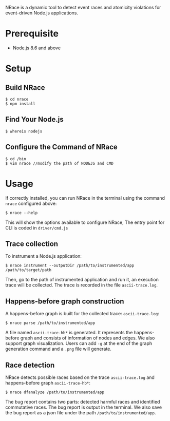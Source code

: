 NRace is a dynamic tool to detect event races and atomicity violations for event-driven Node.js applications.   

# Prerequisite
- Node.js 8.6 and above 

# Setup

## Build NRace
```
$ cd nrace
$ npm install
```

## Find Your Node.js  
```
$ whereis nodejs
```  

## Configure the Command of NRace
```
$ cd /bin
$ vim nrace	//modify the path of NODEJS and CMD
```
# Usage
If correctly installed, you can run NRace in the terminal using the
command `nrace` configured above:
```
$ nrace --help
```

This will show the options available to configure NRace, The entry
point for CLI is coded in `driver/cmd.js`

## Trace collection
To instrument a Node.js application:
```
$ nrace instrument --outputDir /path/to/instrumented/app /path/to/target/path
```
Then, go to the path of instrumented application and run it, an
execution trace will be collected. The trace is recorded in the file `ascii-trace.log`.
## Happens-before graph construction
A happens-before graph is built for the collected trace:
`ascii-trace.log`:
```
$ nrace parse /path/to/instrumented/app
```
A file named `ascii-trace-hb*` is generated. It represents the
happens-before graph and consists of information of nodes and edges.
We also support graph visualization. Users can add `-g` at the end of
the graph generation command and a `.png` file will generate.
## Race detection
NRace detects possible races based on the trace `ascii-trace.log` and
happens-before graph `ascii-trace-hb*`:
```
$ nrace dfanalyze /path/to/instrumented/app
```
The bug report contains two parts: detected harmful races and
identified commutative races. The bug report is output in the
terminal. We also save the bug report as a json file under the path `/path/to/instrumented/app`.